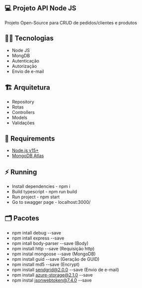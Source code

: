 ## :computer: Projeto API Node JS

Projeto Open-Source para CRUD de pedidos/clientes e produtos

## :woman_technologist: Tecnologias
- Node JS
- MongDB
- Autenticação
- Autorização
- Envio de e-mail

## :building_construction: Arquitetura
- Repository
- Rotas
- Controllers
- Models
- Validações

## :pushpin: Requirements
- [Node.js v15+](https://nodejs.org/en/)
- [MongoDB Atlas](https://docs.atlas.mongodb.com/)

## :zap: Running
- Install dependencies - npm i
- Build typescript - npm run build
- Run project - npm start
- Go to swagger page - localhost:3000/

## :card_index_dividers: Pacotes
- npm intall debug --save
- npm intall express --save
- npm intall body-parser --save (Body)
- npm install http --save (Requisição http)
- npm instal mongoose --save (MongoDB)
- npm install guid --save (Geração de GUID)
- npm install md5 --save (Encrypt)
- npm install sendgrid@2.0.0 --save (Envio de e-mail)
- npm install azure-storage@2.1.0 --save
- npm instal jsonwebtoken@7.4.0 --save

